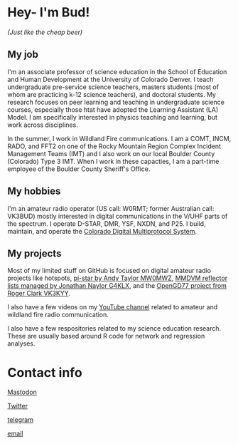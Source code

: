 # Hey- I'm Bud!
_(Just like the cheap beer)_

## My job
I'm an associate professor of science education in the School of Education and Human Development at the University of Colorado Denver. I teach undergraduate pre-service science teachers, masters students (most of whom are practicing k-12 science teachers), and doctoral students. My research focuses on peer learning and teaching in undergraduate science courses, especially those htat have adopted the Learning Assistant (LA) Model. I am specifically interested in physics teaching and learning, but work across disciplines.

In the summer, I work in Wildland Fire communications. I am a COMT, INCM, RADO, and FFT2 on one of the Rocky Mountain Region Complex Incident Management Teams (IMT) and I also work on our local Boulder County (Colorado) Type 3 IMT. When I work in these capacties, I am a part-time employee of the Boulder County Sheriff's Office. 

## My hobbies
I'm an amateur radio operator (US call: W0RMT; former Australian call: VK3BUD) mostly interested in digital communications in the V/UHF parts of the spectrum. I operate D-STAR, DMR, YSF, NXDN, and P25. I build, maintain, and operate the [Colorado Digital Multiprotocol System](https://coloradodigital.net).

## My projects
Most of my limited stuff on GitHub is focused on digital amateur radio projects like hotspots, [pi-star by Andy Taylor MW0MWZ](https://github.com/AndyTaylorTweet/Pi-Star_DV_Dash), [MMDVM reflector lists managed by Jonathan Naylor G4KLX](https://github.com/g4klx), and the [OpenGD77 project from Roger Clark VK3KYY](https://github.com/rogerclarkmelbourne/OpenGD77).

I also have a few videos on my [YouTube channel](https://www.youtube.com/@BudTalbot) related to amateur and wildland fire radio communication. 

I also have a few respositories related to my science education research. These are usually based around R code for network and regression analyses.

# Contact info
[Mastodon](https://fosstodon.org/web/@bud_t)

[Twitter](https://twitter.com/Bud_T)

[telegram](https://t.me/Bud_W0RMT)

[email](mailto:robert.m.talbot@gmail.com)


<!--
**RobertMTalbot/RobertMTalbot** is a ✨ _special_ ✨ repository because its `README.md` (this file) appears on your GitHub profile.
